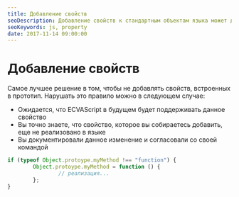 ```yaml
---
title: Добавление свойств
seoDescription: Добавление свойств к стандартным объектам языка может добавить проблем в ваш код. Следуйте общепринятой практике, если возникла такая необходимость.
seoKeywords: js, property
date: 2017-11-14 09:00:00
---
```

# Добавление свойств

Самое лучшее решение в том, чтобы не добавлять свойств, встроенных в прототип. Нарушать это правило можно в следующем случае:

+ Ожидается, что ECVAScript в будущем будет поддерживать данное свойство
+ Вы точно знаете, что свойство, которое вы собираетесь добавить, еще не реализовано в языке
+ Вы документировали данное изменение и согласовали со своей командой

```js
if (typeof Object.protoype.myMethod !== "function") {
        Object.protoype.myMethod = function () {
                // реализация...
        };
}
```